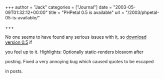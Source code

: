 +++
author = "Jack"
categories = ["Journal"]
date = "2003-05-09T01:32:12+00:00"
title = "PHPetal 0.5 is available"
url = "/2003/phpetal-05-is-available/"

+++

No one seems to have found any serious issues with it, so [download version 0.5][1] if
  

  
you feel up to it. Highlights: Optionally static-renders blosxom after
  

  
posting. Fixed a very annoying bug which caused quotes to be escaped
  

  
in posts.

 [1]: //www.jackbaty.com/downloads/"